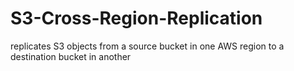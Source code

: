 # S3-Cross-Region-Replication
replicates S3 objects from a source bucket in one AWS region to a destination bucket in another
